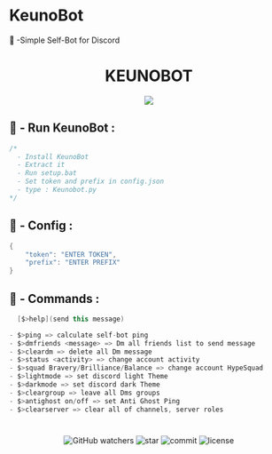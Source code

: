 # KeunoBot
🐼 -Simple Self-Bot for Discord

<h1 align="center">KEUNOBOT</h1>

<p align="center">
  <img src="https://cdn.discordapp.com/attachments/828595005957734421/951175328963903508/Capture_decran_2022-03-09_185051.jpg">
</p>


## 🐼 - Run KeunoBot :
```cs
/*
  - Install KeunoBot
  - Extract it
  - Run setup.bat
  - Set token and prefix in config.json
  - type : Keunobot.py
*/
```

## 🐼 - Config :
```cs
{
    "token": "ENTER TOKEN",
    "prefix": "ENTER PREFIX"
}
```


## 🐼 - Commands :
```cs
  [$>help](send this message)

- $>ping => calculate self-bot ping
- $>dmfriends <message> => Dm all friends list to send message
- $>cleardm => delete all Dm message
- $>status <activity> => change account activity
- $>squad Bravery/Brilliance/Balance => change account HypeSquad
- $>lightmode => set discord light Theme
- $>darkmode => set discord dark Theme
- $>cleargroup => leave all Dms groups
- $>antighost on/off => set Anti Ghost Ping
- $>clearserver => clear all of channels, server roles
```
#

<p align="center"> 
  <img alt="GitHub watchers" src="https://img.shields.io/github/watchers/Bidouffe/KeunoBot">
  <img alt="star" src="https://img.shields.io/github/stars/Bidouffe/KeunoBot">
  <img alt="commit" src="https://img.shields.io/github/last-commit/Bidouffe/KeunoBot">
  <img alt="license" src="https://img.shields.io/github/license/Bidouffe/KeunoBot">
</p> 
